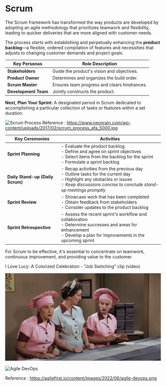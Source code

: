 # Scrum

The Scrum framework has transformed the way products are developed by adopting an agile methodology that prioritizes teamwork and flexibility, leading to quicker deliveries that are more aligned with customer needs.

The process starts with establishing and perpetually enhancing the **product backlog**—a flexible, ordered compilation of features and necessities that adjusts to changing customer demands and project goals.

| Key Personas | Role Description |
|--------------|------------------|
| **Stakeholders** | Guide the product's vision and objectives. |
| **Product Owner** | Determines and organizes the build order. |
| **Scrum Master** | Ensures team progress and clears hindrances. |
| **Development Team** | Jointly constructs the product. |

**Next, Plan Your Sprint:**
A designated period in Scrum dedicated to accomplishing a particular collection of tasks or features within a set duration.

![Scrum Process](https://www.neonrain.com/wp-content/uploads/2017/02/scrum_process_afa_5000.jpg)
Reference : <https://www.neonrain.com/wp-content/uploads/2017/02/scrum_process_afa_5000.jpg>

| Key Ceremonies | Activities |
|----------------|------------|
| **Sprint Planning** | - Evaluate the product backlog<br>- Define and agree on sprint objectives<br>- Select items from the backlog for the sprint<br>- Formulate a sprint backlog |
| **Daily Stand-up (Daily Scrum)** | - Recap activities from the previous day<br>- Outline tasks for the current day<br>- Highlight any obstacles or issues<br>💡 *Keep discussions concise to conclude stand-up meetings promptly* |
| **Sprint Review** | - Showcase work that has been completed<br>- Obtain feedback from stakeholders<br>- Consider updates to the product backlog |
| **Sprint Retrospective** | - Assess the recent sprint's workflow and collaboration<br>- Determine successes and areas for enhancement<br>- Develop a plan for improvements in the upcoming sprint |

For Scrum to be effective, it's essential to concentrate on teamwork, continuous improvement, and providing value to the customer.

I Love Lucy: A Colorized Celebration - "Job Switching" clip (video)

[![I Love Lucy: A Colorized Celebration - "Job Switching" clip](images/Scrum.png)](https://youtu.be/K3axU2b0dDk?si=20V6HVKbDl4OeEht)

![Agile DevOps](https://agilefirst.io/content/images/2022/06/agile-devops.png)

Reference : <https://agilefirst.io/content/images/2022/06/agile-devops.png>



